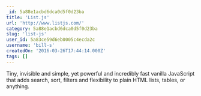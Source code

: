 ```yaml
---
_id: 5a88e1acbd6dca0d5f0d23ba
title: 'List.js'
url: 'http://www.listjs.com/'
category: 5a88e1acbd6dca0d5f0d23ba
slug: 'list-js'
user_id: 5a83ce59d6eb0005c4ecda2c
username: 'bill-s'
createdOn: '2016-03-26T17:44:14.000Z'
tags: []
---
```


Tiny, invisible and simple, yet powerful and incredibly fast vanilla JavaScript that adds search, sort, filters and flexibility to plain HTML lists, tables, or anything.

